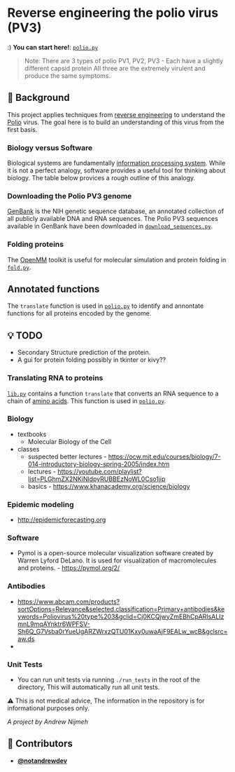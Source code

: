 <!-- DO NOT REMOVE - contributor_list:data:start:["notandrewdev"]:end -->
# Reverse engineering the polio virus (PV3)

:)
**You can start here!**: [`polio.py`](polio.py)

> Note: There are 3 types of polio PV1, PV2, PV3 - Each have a slightly different capsid protein All three are the extremely virulent and produce the same symptoms.

## :thought_balloon: Background
This project applies techniques from [reverse engineering](https://en.wikipedia.org/wiki/Information_processor) to understand the [Polio](https://en.wikipedia.org/wiki/Polio) virus. The goal here is to build an understanding of this virus from the first basis.

### Biology versus Software
Biological systems are fundamentally [information processing system](https://en.wikipedia.org/wiki/Information_processor). While it is not a perfect analogy, software provides a useful tool for thinking about biology. The table below provices a rough outline of this analogy.

### Downloading the Polio PV3 genome
[GenBank](https://www.ncbi.nlm.nih.gov/genbank/) is the NIH genetic sequence database, an annotated collection of all publicly available DNA and RNA sequences. The Polio PV3 sequences available in GenBank have been downloaded in [`download_sequences.py`](download_sequences.py).

### Folding proteins
The [OpenMM](http://openmm.org/) toolkit is useful for molecular simulation and protein folding in [`fold.py`](fold.py).

## Annotated functions
The `translate` function is used in [`polio.py`](polio.py) to identify and annontate functions for all proteins encoded by the genome.

## :bulb: TODO
- Secondary Structure prediction of the protein.
- A gui for protein folding possibly in tkinter or kivy??

### Translating RNA to proteins
[`lib.py`](lib.py) contains a function `translate` that converts an RNA sequence to a chain of [amino acids](https://en.wikipedia.org/wiki/Amino_acid). This function is used in [`polio.py`](polio.py).

### Biology
- textbooks
  - Molecular Biology of the Cell
- classes 
  - suspected better lectures - https://ocw.mit.edu/courses/biology/7-014-introductory-biology-spring-2005/index.htm
  -  lectures - https://youtube.com/playlist?list=PLGhmZX2NKiNldpyRUBBEzNoWL0Cso1jip
  - basics - https://www.khanacademy.org/science/biology

### Epidemic modeling
- http://epidemicforecasting.org

### Software
- Pymol is a open-source molecular visualization software created by Warren Lyford DeLano. It is used for visualization of macromolecules and proteins. - https://pymol.org/2/

### Antibodies
- https://www.abcam.com/products?sortOptions=Relevance&selected.classification=Primary+antibodies&keywords=Poliovirus%20type%203&gclid=Cj0KCQjwyZmEBhCpARIsALIzmnL9mqAYnktr6WPFSV-Sh6Q_G7Vsba0rYueUgARZWrxzQTU01Kxy0uwaAjF9EALw_wcB&gclsrc=aw.ds
- 
### Unit Tests
- You can run unit tests via running ```./run_tests``` in the root of the directory, This will automatically run all unit tests. 

⚠️ This is not medical advice, The information in the repository is for informational purposes only.

*A project by Andrew Nijmeh*

<!-- prettier-ignore-start -->
<!-- DO NOT REMOVE - contributor_list:start -->
## 👥 Contributors


- **[@notandrewdev](https://github.com/notandrewdev)**

<!-- DO NOT REMOVE - contributor_list:end -->
<!-- prettier-ignore-end -->